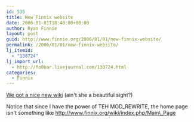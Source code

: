 ```yaml
---
id: 536
title: New Finnix website
date: 2006-01-01T18:40:00+00:00
author: Ryan Finnie
layout: post
guid: http://www.finnie.org/2006/01/01/new-finnix-website/
permalink: /2006/01/01/new-finnix-website/
lj_itemid:
  - "138724"
lj_import_url:
  - http://fo0bar.livejournal.com/138724.html
categories:
  - Finnix
---
```

[We got a nice new wiki](http://www.finnix.org/) (ain't she a beautiful sight?)

Notice that since I have the power of TEH MOD\_REWRITE, the home page isn't something like http://www.finnix.org/wiki/index.php/Main\_Page

